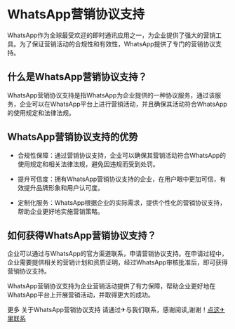 # WhatsApp营销协议支持

WhatsApp作为全球最受欢迎的即时通讯应用之一，为企业提供了强大的营销工具。为了保证营销活动的合规性和有效性，WhatsApp提供了专门的营销协议支持。

## 什么是WhatsApp营销协议支持？

WhatsApp营销协议支持是指WhatsApp为企业提供的一种协议服务，通过该服务，企业可以在WhatsApp平台上进行营销活动，并且确保其活动符合WhatsApp的使用规定和法律法规。

## WhatsApp营销协议支持的优势

- 合规性保障：通过营销协议支持，企业可以确保其营销活动符合WhatsApp的使用规定和相关法律法规，避免因违规而受到处罚。
  
- 提升可信度：拥有WhatsApp营销协议支持的企业，在用户眼中更加可信，有效提升品牌形象和用户认可度。

- 定制化服务：WhatsApp根据企业的实际需求，提供个性化的营销协议支持，帮助企业更好地实施营销策略。

## 如何获得WhatsApp营销协议支持？

企业可以通过与WhatsApp的官方渠道联系，申请营销协议支持。在申请过程中，企业需要提供相关的营销计划和资质证明，经过WhatsApp审核批准后，即可获得营销协议支持。

WhatsApp营销协议支持为企业营销活动提供了有力保障，帮助企业更好地在WhatsApp平台上开展营销活动，并取得更大的成功。

更多 关于WhatsApp营销协议支持 请通过✈与我们联系，感谢阅读,谢谢！[点这✈里联系](https://ss.k02.cc)